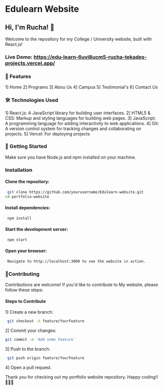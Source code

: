 
# Edulearn Website 

## Hi, I'm Rucha! 👋

Welcome to the repository for my College / University website, built with React.js! 

### Live Demo: https://edu-learn-6uvi8ucm5-rucha-tekades-projects.vercel.app/

### 🚀 Features

1] Home 
2] Programs
3] Abou Us
4] Campus
5] Testimonial's 
6] Contact Us

### 🛠️ Technologies Used
1] React.js: A JavaScript library for building user interfaces.
2] HTML5 & CSS: Markup and styling languages for building web pages.
3] JavaScript: A programming language for adding interactivity to web applications.
4] Git: A version control system for tracking changes and collaborating on projects.
5] Vercel: For deploying projects

### 📖 Getting Started
Make sure you have Node.js and npm installed on your machine.

### Installation

#### Clone the repository:

```bash
 git clone https://github.com/yourusername/Edulearn-website.git
cd portfolio-website
```

#### Install dependencies:
```bash
 npm install
```

#### Start the development server:

```bash
 npm start
```
#### Open your browser:

```bash
 Navigate to http://localhost:3000 to see the website in action.
```

### 🌟Contributing

Contributions are welcome! If you'd like to contribute to My website, please follow these steps:

#### Steps to Contribute

1] Create a new branch: 
```bash
 git checkout -b feature/YourFeature
```
2] Commit your changes:
```bash
git commit -m 'Add some feature'
```
3] Push to the branch: 
```bash
 git push origin feature/YourFeature
```
4] Open a pull request.

Thank you for checking out my portfolio website repository. Happy coding!!🌟🙆‍♀️






